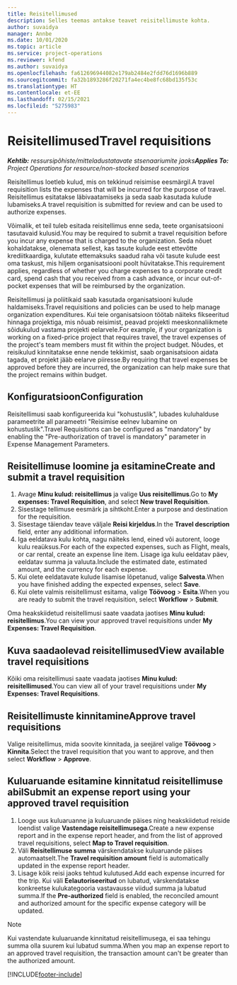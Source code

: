 ```yaml
---
title: Reisitellimused
description: Selles teemas antakse teavet reisitellimuste kohta.
author: suvaidya
manager: Annbe
ms.date: 10/01/2020
ms.topic: article
ms.service: project-operations
ms.reviewer: kfend
ms.author: suvaidya
ms.openlocfilehash: fa612696944082e179ab2484e2fdd76d1696b889
ms.sourcegitcommit: fa32b1893286f20271fa4ec4be8fc68bd135f53c
ms.translationtype: HT
ms.contentlocale: et-EE
ms.lasthandoff: 02/15/2021
ms.locfileid: "5275983"
---
```

# <a name="travel-requisitions"></a><span data-ttu-id="561ac-103">Reisitellimused</span><span class="sxs-lookup"><span data-stu-id="561ac-103">Travel requisitions</span></span>

<span data-ttu-id="561ac-104">_**Kehtib:** ressursipõhiste/mitteladustatavate stsenaariumite jaoks_</span><span class="sxs-lookup"><span data-stu-id="561ac-104">_**Applies To:** Project Operations for resource/non-stocked based scenarios_</span></span>

<span data-ttu-id="561ac-105">Reisitellimus loetleb kulud, mis on tekkinud reisimise eesmärgil.</span><span class="sxs-lookup"><span data-stu-id="561ac-105">A travel requisition lists the expenses that will be incurred for the purpose of travel.</span></span> <span data-ttu-id="561ac-106">Reisitellimus esitatakse läbivaatamiseks ja seda saab kasutada kulude lubamiseks.</span><span class="sxs-lookup"><span data-stu-id="561ac-106">A travel requisition is submitted for review and can be used to authorize expenses.</span></span>

<span data-ttu-id="561ac-107">Võimalik, et teil tuleb esitada reisitellimus enne seda, teete organisatsiooni tasutavaid kulusid.</span><span class="sxs-lookup"><span data-stu-id="561ac-107">You may be required to submit a travel requisition before you incur any expense that is charged to the organization.</span></span> <span data-ttu-id="561ac-108">Seda nõuet kohaldatakse, olenemata sellest, kas tasute kulude eest ettevõtte krediitkaardiga, kulutate ettemaksuks saadud raha või tasute kulude eest oma taskust, mis hiljem organisatsiooni poolt hüvitatakse.</span><span class="sxs-lookup"><span data-stu-id="561ac-108">This requirement applies, regardless of whether you charge expenses to a corporate credit card, spend cash that you received from a cash advance, or incur out-of-pocket expenses that will be reimbursed by the organization.</span></span>

<span data-ttu-id="561ac-109">Reisitellimusi ja poliitikaid saab kasutada organisatsiooni kulude haldamiseks.</span><span class="sxs-lookup"><span data-stu-id="561ac-109">Travel requisitions and policies can be used to help manage organization expenditures.</span></span> <span data-ttu-id="561ac-110">Kui teie organisatsioon töötab näiteks fikseeritud hinnaga projektiga, mis nõuab reisimist, peavad projekti meeskonnaliikmete sõidukulud vastama projekti eelarvele.</span><span class="sxs-lookup"><span data-stu-id="561ac-110">For example, if your organization is working on a fixed-price project that requires travel, the travel expenses of the project's team members must fit within the project budget.</span></span> <span data-ttu-id="561ac-111">Nõudes, et reisikulud kinnitatakse enne nende tekkimist, saab organisatsioon aidata tagada, et projekt jääb eelarve piiresse.</span><span class="sxs-lookup"><span data-stu-id="561ac-111">By requiring that travel expenses be approved before they are incurred, the organization can help make sure that the project remains within budget.</span></span>

## <a name="configuration"></a><span data-ttu-id="561ac-112">Konfiguratsioon</span><span class="sxs-lookup"><span data-stu-id="561ac-112">Configuration</span></span> 

<span data-ttu-id="561ac-113">Reisitellimusi saab konfigureerida kui "kohustuslik", lubades kuluhalduse parameetrite all parameetri "Reisimise eelnev lubamine on kohustuslik".</span><span class="sxs-lookup"><span data-stu-id="561ac-113">Travel Requisitions can be configured as "mandatory" by enabling the "Pre-authorization of travel is mandatory" parameter in Expense Management Parameters.</span></span> 

## <a name="create-and-submit-a-travel-requisition"></a><span data-ttu-id="561ac-114">Reisitellimuse loomine ja esitamine</span><span class="sxs-lookup"><span data-stu-id="561ac-114">Create and submit a travel requisition</span></span>

1. <span data-ttu-id="561ac-115">Avage **Minu kulud: reisitellimus** ja valige **Uus reisitellimus**.</span><span class="sxs-lookup"><span data-stu-id="561ac-115">Go to **My expenses: Travel Requisition**, and select **New travel Requisition**.</span></span>
2. <span data-ttu-id="561ac-116">Sisestage tellimuse eesmärk ja sihtkoht.</span><span class="sxs-lookup"><span data-stu-id="561ac-116">Enter a purpose and destination for the requisition.</span></span>
3. <span data-ttu-id="561ac-117">Sisestage täiendav teave väljale **Reisi kirjeldus**.</span><span class="sxs-lookup"><span data-stu-id="561ac-117">In the  **Travel description** field, enter any additional information.</span></span> 
4. <span data-ttu-id="561ac-118">Iga eeldatava kulu kohta, nagu näiteks lend, eined või autorent, looge kulu reaüksus.</span><span class="sxs-lookup"><span data-stu-id="561ac-118">For each of the expected expenses, such as Flight, meals, or car rental, create an expense line item.</span></span> <span data-ttu-id="561ac-119">Lisage iga kulu eeldatav päev, eeldatav summa ja valuuta.</span><span class="sxs-lookup"><span data-stu-id="561ac-119">Include the estimated date, estimated amount, and the currency for each expense.</span></span> 
5. <span data-ttu-id="561ac-120">Kui olete eeldatavate kulude lisamise lõpetanud, valige **Salvesta**.</span><span class="sxs-lookup"><span data-stu-id="561ac-120">When you have finished adding the expected expenses, select **Save**.</span></span>
6. <span data-ttu-id="561ac-121">Kui olete valmis reisitellimust esitama, valige **Töövoog** > **Esita**.</span><span class="sxs-lookup"><span data-stu-id="561ac-121">When you are ready to submit the travel requisition, select **Workflow** > **Submit**.</span></span>

<span data-ttu-id="561ac-122">Oma heakskiidetud reisitellimusi saate vaadata jaotises **Minu kulud: reisitellimus**.</span><span class="sxs-lookup"><span data-stu-id="561ac-122">You can view your approved travel requisitions under **My Expenses: Travel Requisition**.</span></span> 

## <a name="view-available-travel-requisitions"></a><span data-ttu-id="561ac-123">Kuva saadaolevad reisitellimused</span><span class="sxs-lookup"><span data-stu-id="561ac-123">View available travel requisitions</span></span>

<span data-ttu-id="561ac-124">Kõiki oma reisitellimusi saate vaadata jaotises **Minu kulud: reisitellimused**.</span><span class="sxs-lookup"><span data-stu-id="561ac-124">You can view all of your travel requisitions under **My Expenses: Travel Requisitions**.</span></span>

## <a name="approve-travel-requisitions"></a><span data-ttu-id="561ac-125">Reisitellimuste kinnitamine</span><span class="sxs-lookup"><span data-stu-id="561ac-125">Approve travel requisitions</span></span>

<span data-ttu-id="561ac-126">Valige reisitellimus, mida soovite kinnitada, ja seejärel valige **Töövoog** > **Kinnita**.</span><span class="sxs-lookup"><span data-stu-id="561ac-126">Select the travel requisition that you want to approve, and then select **Workflow** > **Approve**.</span></span>  

## <a name="submit-an-expense-report-using-your-approved-travel-requisition"></a><span data-ttu-id="561ac-127">Kuluaruande esitamine kinnitatud reisitellimuse abil</span><span class="sxs-lookup"><span data-stu-id="561ac-127">Submit an expense report using your approved travel requisition</span></span>

1. <span data-ttu-id="561ac-128">Looge uus kuluaruanne ja kuluaruande päises ning heakskiidetud reiside loendist valige **Vastendage reisitellimusega**.</span><span class="sxs-lookup"><span data-stu-id="561ac-128">Create a new expense report and in the expense report header, and from the list of approved travel requisitions, select **Map to Travel requisition**.</span></span>
2. <span data-ttu-id="561ac-129">Väli **Reisitellimuse summa** värskendatakse kuluaruande päises automaatselt.</span><span class="sxs-lookup"><span data-stu-id="561ac-129">The **Travel requisition amount** field is automatically updated in the expense report header.</span></span>
3. <span data-ttu-id="561ac-130">Lisage kõik reisi jaoks tehtud kulutused.</span><span class="sxs-lookup"><span data-stu-id="561ac-130">Add each expense incurred for the trip.</span></span> <span data-ttu-id="561ac-131">Kui väli **Eelautoriseeritud** on lubatud, värskendatakse konkreetse kulukategooria vastavausse viidud summa ja lubatud summa.</span><span class="sxs-lookup"><span data-stu-id="561ac-131">If the **Pre-authorized** field is enabled, the reconciled amount and authorized amount for the specific expense category will be updated.</span></span>

> [!NOTE]
> <span data-ttu-id="561ac-132">Kui vastendate kuluaruande kinnitatud reisitellimusega, ei saa tehingu summa olla suurem kui lubatud summa.</span><span class="sxs-lookup"><span data-stu-id="561ac-132">When you map an expense report to an approved travel requisition, the transaction amount can't be greater than the authorized amount.</span></span> 


[!INCLUDE[footer-include](../includes/footer-banner.md)]